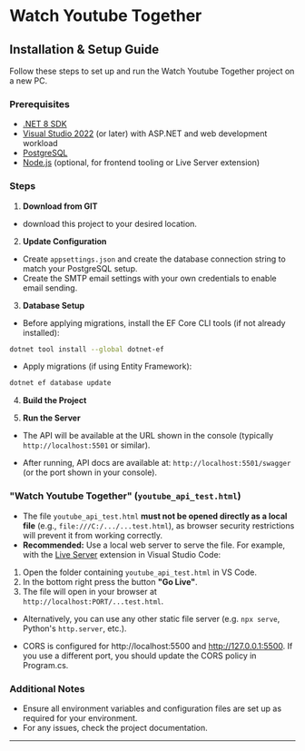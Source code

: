 # Watch Youtube Together

## Installation & Setup Guide

Follow these steps to set up and run the Watch Youtube Together project on a new PC.

### Prerequisites

- [.NET 8 SDK](https://dotnet.microsoft.com/download/dotnet/8.0)
- [Visual Studio 2022](https://visualstudio.microsoft.com/vs/) (or later) with ASP.NET and web development workload
- [PostgreSQL](https://www.postgresql.org/download/)
- [Node.js](https://nodejs.org/) (optional, for frontend tooling or Live Server extension)

### Steps

1. **Download from GIT**

- download this project to your desired location.

2. **Update Configuration**

- Create `appsettings.json` and create the database connection string to match your PostgreSQL setup.
- Create the SMTP email settings with your own credentials to enable email sending.


3. **Database Setup**

- Before applying migrations, install the EF Core CLI tools (if not already installed):

```sh
dotnet tool install --global dotnet-ef
```
- Apply migrations (if using Entity Framework):

```sh
dotnet ef database update
```

4. **Build the Project**


5. **Run the Server**


- The API will be available at the URL shown in the console (typically `http://localhost:5501` or similar).

- After running, API docs are available at: `http://localhost:5501/swagger` (or the port shown in your console).

### "Watch Youtube Together" (`youtube_api_test.html`)

- The file `youtube_api_test.html` **must not be opened directly as a local file** (e.g., `file:///C:/.../...test.html`), as browser security restrictions will prevent it from working correctly.
- **Recommended:** Use a local web server to serve the file. For example, with the [Live Server](https://marketplace.visualstudio.com/items?itemName=ritwickdey.LiveServer) extension in Visual Studio Code:
1. Open the folder containing `youtube_api_test.html` in VS Code.
2. In the bottom right press the button **"Go Live"**.
3. The file will open in your browser at `http://localhost:PORT/...test.html`.

- Alternatively, you can use any other static file server (e.g. `npx serve`, Python's `http.server`, etc.).

- CORS is configured for http://localhost:5500 and http://127.0.0.1:5500. If you use a different port, you should update the CORS policy in Program.cs.

### Additional Notes


- Ensure all environment variables and configuration files are set up as required for your environment.
- For any issues, check the project documentation.

---
